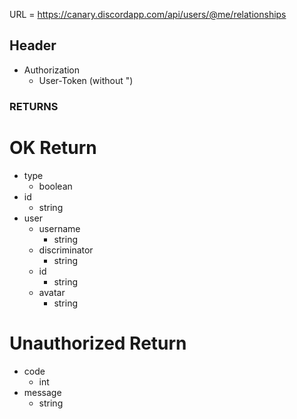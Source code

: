 URL = https://canary.discordapp.com/api/users/@me/relationships

## Header
* Authorization
    * User-Token (without ")
### RETURNS

# OK Return
* type
    * boolean
* id
    * string
* user
    * username
        * string
    * discriminator
        * string
    * id
        * string
    * avatar
        * string

# Unauthorized Return
* code
    * int
* message
    * string